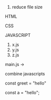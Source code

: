 1. reduce file size

HTML
<!-- remove all the white space -->
<!-- remove all the comments -->


CSS
<!-- remove all the white space -->
<!-- remove all the comments -->

JAVASCRIPT

1. x.js
2. y.js
3. z.js

main.js -> 


<!-- bundle javascript -->

combine javascripts

<!-- minification -->

<!-- remove all the white space -->
<!-- remove all the comments -->

<!-- uglification -->

const greet = "hello"

const a = "hello";



